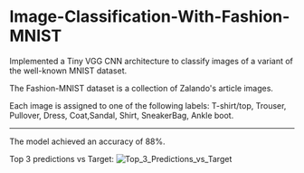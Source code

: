 # Image-Classification-With-Fashion-MNIST
Implemented a Tiny VGG CNN architecture to classify images of a variant of the well-known MNIST dataset.



The Fashion-MNIST dataset is a collection of Zalando's article images.

Each image is assigned to one of the following labels: T-shirt/top, Trouser, Pullover, Dress, Coat,Sandal, Shirt, SneakerBag, Ankle boot.


___
The model achieved an accuracy of 88%.


Top 3 predictions vs Target:
![Top_3_Predictions_vs_Target](https://github.com/user-attachments/assets/f492ccdc-d4de-4de2-9625-cb817307f5ec)




